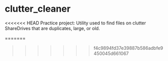 # clutter_cleaner

<<<<<<< HEAD
Practice project: Utility used to find files on clutter ShareDrives that are duplicates, large, or old.

=======
>>>>>>> f4c9894fd37e39887b586adbfe9450045d661067

